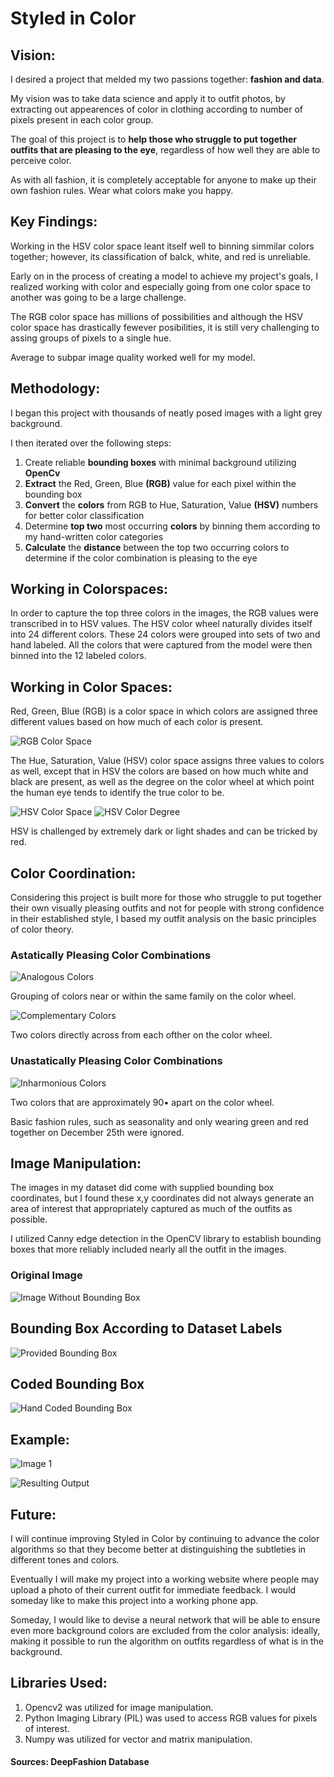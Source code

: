 # Styled in Color

## Vision:

I desired a project that melded my two passions together: **fashion and data**.

My vision was to take data science and apply it to outfit photos, by extracting out appearences of color in clothing according to number of pixels present in each color group. 

The goal of this project is to **help those who struggle to put together outfits that are pleasing to the eye**, regardless of how well they are able to perceive color.

As with all fashion, it is completely acceptable for anyone to make up their own fashion rules. Wear what colors make you happy.

## Key Findings:

Working in the HSV color space leant itself well to binning simmilar colors together; however, its classification of balck, white, and red is unreliable. 

Early on in the process of creating a model to achieve my project's goals, I realized working with color and especially going from one color space to another was going to be a large challenge. 

The RGB color space has millions of possibilities and although the HSV color space has drastically fewever posibilities, it is still very challenging to assing groups of pixels to a single hue. 

Average to subpar image quality worked well for my model. 

## Methodology:

I began this project with thousands of neatly posed images with a light grey background. 

I then iterated over the following steps:

1. Create reliable **bounding boxes** with minimal background utilizing **OpenCv** 
2. **Extract** the Red, Green, Blue **(RGB)** value for each pixel within the bounding box
3. **Convert** the **colors** from RGB to Hue, Saturation, Value **(HSV)** numbers for better color classification
4. Determine **top two** most occurring **colors** by binning them according to my hand-written color categories
5. **Calculate** the **distance** between the top two occurring colors to determine if the color combination is pleasing to the eye 


## Working in Colorspaces:

  In order to capture the top three colors in the images, the RGB values were transcribed in to HSV values. The HSV color wheel naturally divides itself into 24 different colors. These 24 colors were grouped into sets of two and hand labeled. All the colors that were captured from the model were then binned into the 12 labeled colors.

## Working in Color Spaces:

Red, Green, Blue (RGB) is a color space in which colors are assigned three different values based on how much of each color is present. 

![RGB Color Space](https://github.com/NRahm/styled_in_color/blob/master/data/read_me_photos/RGB_color_solid_cube.png)

The Hue, Saturation, Value (HSV) color space assigns three values to colors as well, except that in HSV the colors are based on how much white and black are present, as well as the degree on the color wheel at which point the human eye tends to identify the true color to be. 

![HSV Color Space](https://github.com/NRahm/styled_in_color/blob/master/data/read_me_photos/HSV_color_solid_cube.png)
![HSV Color Degree](https://github.com/NRahm/styled_in_color/blob/master/data/read_me_photos/hue_values.png)

HSV is challenged by extremely dark or light shades and can be tricked by red. 

## Color Coordination:

Considering this project is built more for those who struggle to put together their own visually pleasing outfits and not for people with strong confidence in their established style, I based my outfit analysis on the basic principles of color theory.

### Astatically Pleasing Color Combinations

![Analogous Colors](https://github.com/NRahm/styled_in_color/blob/master/data/read_me_photos/analogous_colors.png)



Grouping of colors near or within the same family on the color wheel.



![Complementary Colors](https://github.com/NRahm/styled_in_color/blob/master/data/read_me_photos/complementary_colors.png)



Two colors directly across from each ofther on the color wheel.




### Unastatically Pleasing Color Combinations

![Inharmonious Colors](https://github.com/NRahm/styled_in_color/blob/master/data/read_me_photos/non_complementary_colors.png)



Two colors that are approximately 90• apart on the color wheel.

Basic fashion rules, such as seasonality and only wearing green and red together on December 25th were ignored.

## Image Manipulation:

The images in my dataset did come with supplied bounding box coordinates, but I found these x,y coordinates did not always generate an area of interest that appropriately captured as much of the outfits as possible.

I utilized Canny edge detection in the OpenCV library to establish bounding boxes that more reliably included nearly all the outfit in the images. 

### Original Image


![Image Without Bounding Box](https://github.com/NRahm/styled_in_color/blob/master/data/read_me_photos/raw_image.jpg)



## Bounding Box According to Dataset Labels


![Provided Bounding Box](https://github.com/NRahm/styled_in_color/blob/master/data/read_me_photos/provided_bb.jpg)



## Coded Bounding Box


![Hand Coded Bounding Box](https://github.com/NRahm/styled_in_color/blob/master/data/read_me_photos/coded_bg.png)



## Example:

![Image 1](https://github.com/NRahm/styled_in_color/blob/master/data/read_me_photos/05_7_additional.jpg)


![Resulting Output](https://github.com/NRahm/styled_in_color/blob/master/data/read_me_photos/harmonious_colors.png)



## Future:

I will continue improving Styled in Color by continuing to advance the color algorithms so that they become better at distinguishing the subtleties in different tones and colors.

Eventually I will make my project into a working website where people may upload a photo of their current outfit for immediate feedback. I would someday like to make this project into a working phone app.

Someday, I would like to devise a neural network that will be able to ensure even more background colors are excluded from the color analysis: ideally, making it possible to run the algorithm on outfits regardless of what is in the background.

## Libraries Used:

  1. Opencv2 was utilized for image manipulation.
  2. Python Imaging Library (PIL) was used to access RGB values for pixels of interest.
  3. Numpy was utilized for vector and matrix manipulation.

#### Sources: DeepFashion Database
